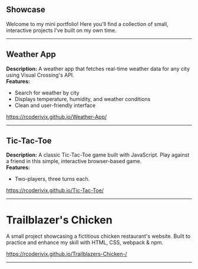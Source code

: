## Showcase

Welcome to my mini portfolio! Here you'll find a collection of small, interactive projects I've built on my own time. 

---

## Weather App
**Description:** A weather app that fetches real-time weather data for any city using Visual Crossing's API.  
**Features:**
- Search for weather by city
- Displays temperature, humidity, and weather conditions
- Clean and user-friendly interface  

https://rcoderivix.github.io/Weather-App/

---

## Tic-Tac-Toe
**Description:** A classic Tic-Tac-Toe game built with JavaScript. Play against a friend in this simple, interactive browser-based game.  
**Features:**
- Two-players, three turns each.

https://rcoderivix.github.io/Tic-Tac-Toe/

---

# Trailblazer's Chicken

A small project showcasing a fictitious chicken restaurant's website. Built to practice and enhance my skill with HTML, CSS, webpack & npm.

https://rcoderivix.github.io/Trailblazers-Chicken-/

---


